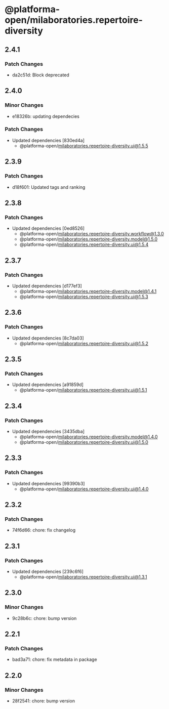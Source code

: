 # @platforma-open/milaboratories.repertoire-diversity

## 2.4.1

### Patch Changes

- da2c51d: Block deprecated

## 2.4.0

### Minor Changes

- e18326b: updating dependecies

### Patch Changes

- Updated dependencies [830ed4a]
  - @platforma-open/milaboratories.repertoire-diversity.ui@1.5.5

## 2.3.9

### Patch Changes

- d18f601: Updated tags and ranking

## 2.3.8

### Patch Changes

- Updated dependencies [0ed8526]
  - @platforma-open/milaboratories.repertoire-diversity.workflow@1.3.0
  - @platforma-open/milaboratories.repertoire-diversity.model@1.5.0
  - @platforma-open/milaboratories.repertoire-diversity.ui@1.5.4

## 2.3.7

### Patch Changes

- Updated dependencies [d177ef3]
  - @platforma-open/milaboratories.repertoire-diversity.model@1.4.1
  - @platforma-open/milaboratories.repertoire-diversity.ui@1.5.3

## 2.3.6

### Patch Changes

- Updated dependencies [8c7da03]
  - @platforma-open/milaboratories.repertoire-diversity.ui@1.5.2

## 2.3.5

### Patch Changes

- Updated dependencies [a91859d]
  - @platforma-open/milaboratories.repertoire-diversity.ui@1.5.1

## 2.3.4

### Patch Changes

- Updated dependencies [3435dba]
  - @platforma-open/milaboratories.repertoire-diversity.model@1.4.0
  - @platforma-open/milaboratories.repertoire-diversity.ui@1.5.0

## 2.3.3

### Patch Changes

- Updated dependencies [99390b3]
  - @platforma-open/milaboratories.repertoire-diversity.ui@1.4.0

## 2.3.2

### Patch Changes

- 74f6d66: chore: fix changelog

## 2.3.1

### Patch Changes

- Updated dependencies [239c6f6]
  - @platforma-open/milaboratories.repertoire-diversity.ui@1.3.1

## 2.3.0

### Minor Changes

- 9c28b6c: chore: bump version

## 2.2.1

### Patch Changes

- bad3a71: chore: fix metadata in package

## 2.2.0

### Minor Changes

- 28f2541: chore: bump version
